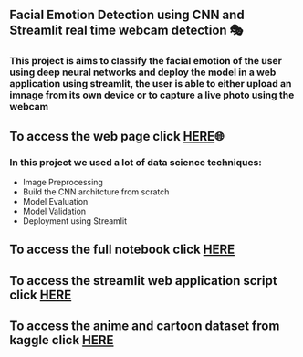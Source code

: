 ## Facial Emotion Detection using CNN and Streamlit real time webcam detection 🎭
### This project is aims to classify the facial emotion of the user using deep neural networks and deploy the model in a web application using streamlit, the user is able to either upload an imnage from its own device or to capture a live photo using the webcam

## To access the web page click [HERE](link)🌐

### In this project we used a lot of data science techniques:
- Image Preprocessing
- Build the CNN architcture from scratch
- Model Evaluation 
- Model Validation
- Deployment using Streamlit 

## To access the full notebook click [HERE](https://github.com/sahermuhamed1/Facial-Emotion-Detection/blob/main/Emotion_detection.ipynb)

## To access the streamlit web application script click [HERE](https://github.com/sahermuhamed1/Facial-Emotion-Detection/blob/main/App.py) 

## To access the anime and cartoon dataset from kaggle click [HERE](https://www.kaggle.com/datasets/msambare/fer2013/data)


